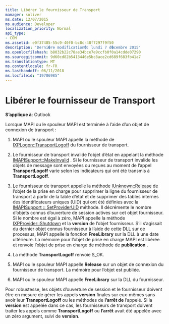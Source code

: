```yaml
---
title: Libérer le fournisseur de Transport
manager: soliver
ms.date: 12/07/2015
ms.audience: Developer
localization_priority: Normal
api_type:
- COM
ms.assetid: e0f37485-55c9-40f0-bc8c-48f7297f9f50
description: 'Derni�re modification�: lundi 7 d�cembre 2015'
ms.openlocfilehash: b8032b22c78ae34bce7e9ccfb0f0a14cdde07290
ms.sourcegitcommit: 9d60cd82b5413446e5bc8ace2cd689f683fb41a7
ms.translationtype: MT
ms.contentlocale: fr-FR
ms.lasthandoff: 06/11/2018
ms.locfileid: "19786985"
---
```

# <a name="releasing-the-transport-provider"></a>Libérer le fournisseur de Transport

 
  
**S’applique à**: Outlook 
  
Lorsque MAPI ou le spouleur MAPI est terminée à l’aide d’un objet de connexion de transport :
  
1. MAPI ou le spouleur MAPI appelle la méthode de [IXPLogon::TransportLogoff](ixplogon-transportlogoff.md) du fournisseur de transport. 
    
2. Le fournisseur de transport invalide l’objet d’état en appelant la méthode [IMAPISupport::MakeInvalid](imapisupport-makeinvalid.md) . Si le fournisseur de transport invalide les objets de message sont envoyées ou reçues au moment de l’appel **TransportLogoff** varie selon les indicateurs qui ont été transmis à **TransportLogoff**.
    
3. Le fournisseur de transport appelle la méthode [IUnknown::Release](http://msdn.microsoft.com/library/4b494c6f-f0ee-4c35-ae45-ed956f40dc7a%28Office.15%29.aspx) de l’objet de la prise en charge pour supprimer la ligne du fournisseur de transport à partir de la table d’état et de supprimer des tables internes des identificateurs uniques (UID) qui ont été définies avec la [IMAPISupport :: SetProviderUID](imapisupport-setprovideruid.md) méthode. Il décrémente le nombre d’objets connus d’ouverture de session actives sur cet objet fournisseur. Si le nombre est égal à zéro, MAPI appelle la méthode [IXPProvider::Shutdown](ixpprovider-shutdown.md) et la **version** de l’objet fournisseur. S’il s’agissait du dernier objet connus fournisseur à l’aide de cette DLL sur ce processus, MAPI appelle la fonction **FreeLibrary** sur la DLL à une date ultérieure. La mémoire pour l’objet de prise en charge MAPI est libérée et renvoie l’objet de prise en charge de méthode de **publication** . 
    
4. La méthode **TransportLogoff** renvoie S_OK. 
    
5. MAPI ou le spouleur MAPI appelle **Release** sur un objet de connexion du fournisseur de transport. La mémoire pour l’objet est publiée. 
    
6. MAPI ou le spouleur MAPI appelle **FreeLibrary** sur la DLL du fournisseur. 
    
Pour robustesse, les objets d’ouverture de session et le fournisseur doivent être en mesure de gérer les appels **version** finales sur eux-mêmes sans avoir leur **TransportLogoff** ou les méthodes de **l’arrêt de** l’appelé. Si la **version** est appelée dans ce cas, les fournisseurs de transport doivent traiter les appels comme **TransportLogoff** ou **l’arrêt** avait été appelée avec un zéro argument, suivi de **version**.
  

